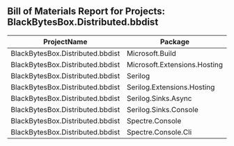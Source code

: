 ## Bill of Materials Report for Projects: BlackBytesBox.Distributed.bbdist

| ProjectName | Package | ResolvedVersion |
|-------------|---------|-----------------|
| BlackBytesBox.Distributed.bbdist | Microsoft.Build | 17.3.2 |
| BlackBytesBox.Distributed.bbdist | Microsoft.Extensions.Hosting | 9.0.5 |
| BlackBytesBox.Distributed.bbdist | Serilog | 4.2.0 |
| BlackBytesBox.Distributed.bbdist | Serilog.Extensions.Hosting | 9.0.0 |
| BlackBytesBox.Distributed.bbdist | Serilog.Sinks.Async | 2.1.0 |
| BlackBytesBox.Distributed.bbdist | Serilog.Sinks.Console | 6.0.0 |
| BlackBytesBox.Distributed.bbdist | Spectre.Console | 0.49.1 |
| BlackBytesBox.Distributed.bbdist | Spectre.Console.Cli | 0.49.1 |
